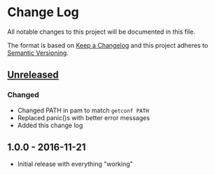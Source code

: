 Change Log
==========

All notable changes to this project will be documented in this file.

The format is based on [Keep a Changelog](http://keepachangelog.com/)
and this project adheres to [Semantic Versioning](http://semver.org/).

## [Unreleased]
### Changed
- Changed PATH in pam to match `getconf PATH`
- Replaced panic()s with better error messages
- Added this change log

## 1.0.0 - 2016-11-21
- Initial release with everything "working"

[Unreleased]: https://github.com/davidrjonas/ssh-iam-bridge/compare/1.0.0...HEAD

